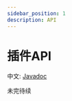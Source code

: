 ```yaml
---
sidebar_position: 1
description: API
---
```


# 插件API

中文: [Javadoc](https://gcecold.github.io/javadoc/)

未完待续